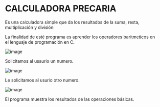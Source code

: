 <h1> CALCULADORA PRECARIA </h1>

<p>Es una calculadora simple que da los resultados de la suma, resta, multiplicación y división

La finalidad de esté programa es aprender los operadores baritmeticos en el lenguaje de programación en C.</p>

![image](https://github.com/user-attachments/assets/86d9dd12-af92-4813-949a-4991a312bf39)
<p>Solicitamos al usaurio un numero.</p>

![image](https://github.com/user-attachments/assets/905b04a4-a93b-4a30-a3ba-d82eda2a6f94)

<p>Le solicitamos al usurio otro numero.</p>

![image](https://github.com/user-attachments/assets/29318c0f-973d-4af9-b1be-faad0645273e)
<p>El programa muestra los resultados de las operaciones básicas.</p>

